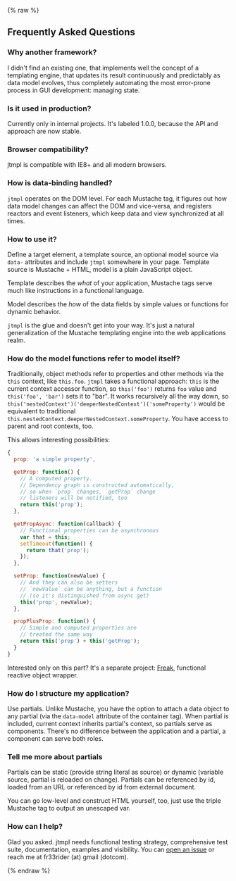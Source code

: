 {% raw %}

## Frequently Asked Questions





### Why another framework?

I didn't find an existing one, that implements well the concept of a templating engine,
that updates its result continuously and predictably as data model evolves,
thus completely automating the most error-prone process in GUI development:
managing state.




### Is it used in production?

Currently only in internal projects. It's labeled 1.0.0, because the API and
approach are now stable.



### Browser compatibility?

jtmpl is compatible with IE8+ and all modern browsers.



<h3 id="data-binding"> How is data-binding handled?</h3>

`jtmpl` operates on the DOM level. For each Mustache tag, it figures out how data model changes can affect the DOM and vice-versa, and registers reactors and event listeners, which keep data and view synchronized at all times.




<h3 id="boilerplate"> How to use it?</h3>

Define a target element, a template source, an optional model source via `data-` attributes and include `jtmpl` somewhere in your page. Template source is Mustache + HTML, model is a plain JavaScript object.

Template describes the _what_ of your application, Mustache tags serve much like instructions in a functional language.

Model describes the _how_ of the data fields by simple values or functions for dynamic behavior.

`jtmpl` is the glue and doesn't get into your way. It's just a natural generalization of the
Mustache templating engine into the web applications realm.





<h3 id="freak">How do the model functions refer to model itself?</h3>

Traditionally, object methods refer to properties and other methods via the `this`
context, like `this.foo`. `jtmpl` takes a functional approach: `this` is the current
context accessor function, so `this('foo')` returns `foo` value and `this('foo', 'bar')`
sets it to "bar". It works recursively all the way down, so `this('nestedContext')('deeperNestedContext')('someProperty')` would be equivalent to traditional
`this.nestedContext.deeperNestedContext.someProperty`. You have access to parent and
root contexts, too.

This allows interesting possibilities:

```js
{
  prop: 'a simple property',

  getProp: function() {
    // A computed property.
    // Dependency graph is constructed automatically,
    // so when `prop` changes, `getProp` change
    // listeners will be notified, too
    return this('prop');
  },

  getPropAsync: function(callback) {
    // Functional properties can be asynchronous
    var that = this;
    setTimeout(function() {
      return that('prop');
    });
  },

  setProp: function(newValue) {
    // And they can also be setters
    // `newValue` can be anything, but a function
    // (so it's distinguished from async get)
    this('prop', newValue);
  },

  propPlusProp: function() {
    // Simple and computed properties are
    // treated the same way
    return this('prop') + this('getProp');
  }
}
```

Interested only on this part? It's a separate project:
[Freak](https://github.com/atmin/freak),
functional reactive object wrapper.





### How do I structure my application?

Use partials. Unlike Mustache, you have the option to attach a data object to any partial (via the `data-model` attribute of the container tag). When partial is included, current context inherits partial's context, so partials serve as components. There's no difference between
the application and a partial, a component can serve both roles.




### Tell me more about partials

Partials can be static (provide string literal as source) or dynamic (variable source, partial is reloaded on change). Partials can be referenced by id, loaded from an URL or referenced by id from external document.

You can go low-level and construct HTML yourself, too, just use the triple Mustache tag to
output an unescaped var.




### How can I help?

Glad you asked. jtmpl needs functional testing strategy, comprehensive test suite,
documentation, examples and visibility. You can [open an issue](https://github.com/atmin/jtmpl/issues)
or reach me at fr33rider (at) gmail (dotcom).




{% endraw %}
